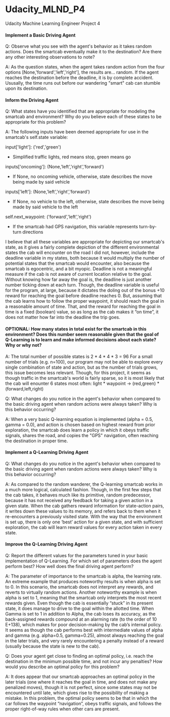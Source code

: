 # Udacity_MLND_P4
Udacity Machine Learning Engineer Project 4

#### Implement a Basic Driving Agent

Q: Observe what you see with the agent's behavior as it takes random actions. Does the smartcab eventually make it to the destination? Are there any other interesting observations to note?

A: As the question states, when the agent takes random action from the four options [None,'forward','left','right'], the results are... random. 
If the agent reaches the destination before the deadline, it is by complete accident. Ususally, the time runs out before our wandering "smart" cab can stumble upon its destination.

#### Inform the Driving Agent

Q: What states have you identified that are appropriate for modeling the smartcab and environment? Why do you believe each of these states to be appropriate for this problem?

A: The following inputs have been deemed appropriate for use in the smartcab's self.state variable:

input['light']: ('red','green') 

- Simplified traffic lights, red means stop, green means go

inputs['oncoming']: (None,'left','right','forward') 

- If None, no oncoming vehicle, otherwise, state describes the move being made by said vehicle

inputs['left']: (None,'left','right','forward') 

- If None, no vehicle to the left, otherwise, state describes the move being made by said vehicle to the left

self.next_waypoint: ('forward','left','right') 

- If the smartcab had GPS navigation, this variable represents turn-by-turn directions

I believe that all these variables are appropriate for depicting our smartcab's state, as it gives a fairly complete depiction of the different environmental states the cab will encounter on the road
I did not, however, include the deadline variable in my states, both because it would multiply the number of potential states that the smartcab would encounter, also because the smartcab is egocentric, and a bit myopic. 
Deadline is not a meaningful measure if the cab is not aware of current location relative to the goal. Without knowing how far away the goal is, the deadline is just another number ticking down at each turn. Though, the deadline variable is useful for the program, at large, because it dictates the doling out of the bonus +10 reward for reaching the goal before deadline reaches 0. 
But, assuming that the cab learns how to follow the proper waypoint, it should reach the goal in a reasonable amount of time. That, and the reward for reaching the goal in time is a fixed (boolean) value, so as long as the cab makes it “on time”, it does not matter how far into the deadline the trip goes.

#### OPTIONAL: How many states in total exist for the smartcab in this environment? Does this number seem reasonable given that the goal of Q-Learning is to learn and make informed decisions about each state? Why or why not?

A: The total number of possible states is 2 * 4 * 4 * 3 = 96
For a small number of trials (e.g. n=100), our program may not be able to explore every single combination of state and action, but as the number of trials grows, this issue becomes less relevant. 
Though, for this project, it seems as though traffic in the smartcab's world is fairly sparse, so it is most likely that the cab will enounter 6 states most often: light * waypoint -> (red,green) * (forward,left,right)

Q: What changes do you notice in the agent's behavior when compared to the basic driving agent when random actions were always taken? Why is this behavior occurring?

A: When a very basic Q-learning equation is implemented (alpha = 0.5, gamma = 0.0), and action is chosen based on highest reward from prior exploration, the smartcab does learn a policy in which it obeys traffic signals, shares the road, and copies the "GPS" navigation, often reaching the destination in proper time.

#### Implement a Q-Learning Driving Agent

Q: What changes do you notice in the agent's behavior when compared to the basic driving agent when random actions were always taken? Why is this behavior occurring?

A: As compared to the random wanderer, the Q-learning smartcab works in a much more logical, calculated fashion. Though, in the first few steps that the cab takes, it behaves much like its primitive, random predecessor, because it has not received any feedback for taking a given action in a given state. When the cab gathers reward information for state-action pairs, it writes down these values to its memory, and refers back to them when it re-encounters a previously visited state. With the way that the environment is set up, there is only one ‘best’ action for a given state, and with sufficient exploration, the cab will learn reward values for every action taken in every state.

#### Improve the Q-Learning Driving Agent

Q: Report the different values for the parameters tuned in your basic implementation of Q-Learning. For which set of parameters does the agent perform best? How well does the final driving agent perform?

A: The parameter of importance to the smartcab is alpha, the learning rate. An extreme example that produces noteworthy results is when alpha is set to 0. In this scenario, the smartcab does not interpret any rewards, and reverts to virtually random actions.
Another noteworthy example is when alpha is set to 1, meaning that the smartcab only interprets the most recent rewards given. Even though the cab is essentially “stuck” in its present state, it does manage to drive to the goal within the allotted time. 
When Gamma is set to 1 in addition to Alpha, the cab loses its accuracy, as the back-assigned rewards compound at an alarming rate (to the order of 10 E+138), which makes for poor decision-making by the cab’s internal policy.
It seems as though the cab performs best with intermediate values of alpha and gamma (e.g. alpha=0.5, gamma=0.25), almost always reaching the goal in the later trials, and very rarely encountering a penalty instead of a reward (usually because the state is new to the cab).

Q: Does your agent get close to finding an optimal policy, i.e. reach the destination in the minimum possible time, and not incur any penalties? How would you describe an optimal policy for this problem?

A: It does appear that our smartcab approaches an optimal policy in the later trials (one where it reaches the goal in time, and does not make any penalized moves), though it is not perfect, since some states may not be encountered until late, which gives rise to the possibility of making a mistake. In this problem, the optimal policy seems to be that in which the car follows the waypoint “navigation”, obeys traffic signals, and follows the proper right-of-way rules when other cars are present.
